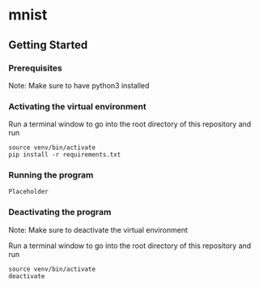 # mnist

## Getting Started
### Prerequisites
Note: Make sure to have python3 installed 

### Activating the virtual environment 
Run a terminal window to go into the root directory of this repository and run 
``` 
source venv/bin/activate
pip install -r requirements.txt
``` 

### Running the program 
```
Placeholder
```

### Deactivating the program 
Note: Make sure to deactivate the virtual environment 

Run a terminal window to go into the root directory of this repository and run 
``` 
source venv/bin/activate
deactivate
``` 